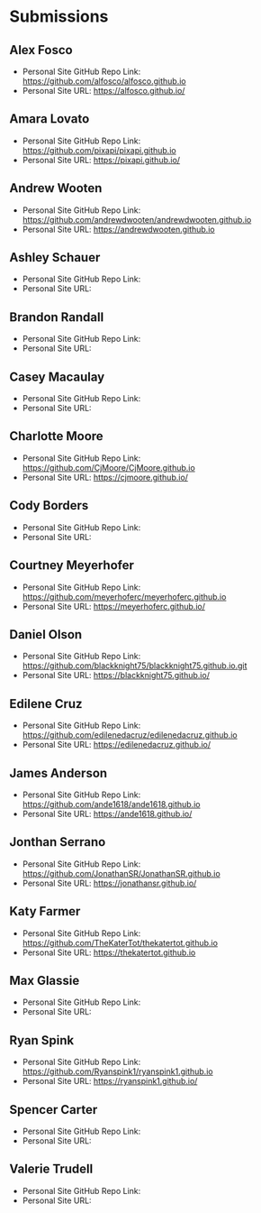 # Submissions

## Alex Fosco

* Personal Site GitHub Repo Link: https://github.com/alfosco/alfosco.github.io
* Personal Site URL: https://alfosco.github.io/

## Amara Lovato

* Personal Site GitHub Repo Link: https://github.com/pixapi/pixapi.github.io
* Personal Site URL: https://pixapi.github.io/

## Andrew Wooten

* Personal Site GitHub Repo Link: https://github.com/andrewdwooten/andrewdwooten.github.io
* Personal Site URL: https://andrewdwooten.github.io

## Ashley Schauer

* Personal Site GitHub Repo Link:
* Personal Site URL:

## Brandon Randall

* Personal Site GitHub Repo Link:
* Personal Site URL:

## Casey Macaulay

* Personal Site GitHub Repo Link:
* Personal Site URL:

## Charlotte Moore

* Personal Site GitHub Repo Link: https://github.com/CjMoore/CjMoore.github.io
* Personal Site URL: https://cjmoore.github.io/

## Cody Borders

* Personal Site GitHub Repo Link:
* Personal Site URL:

## Courtney Meyerhofer

* Personal Site GitHub Repo Link: https://github.com/meyerhoferc/meyerhoferc.github.io
* Personal Site URL: https://meyerhoferc.github.io/

## Daniel Olson

* Personal Site GitHub Repo Link: https://github.com/blackknight75/blackknight75.github.io.git
* Personal Site URL: https://blackknight75.github.io/

## Edilene Cruz

* Personal Site GitHub Repo Link: https://github.com/edilenedacruz/edilenedacruz.github.io
* Personal Site URL: https://edilenedacruz.github.io/

## James Anderson

* Personal Site GitHub Repo Link: https://github.com/ande1618/ande1618.github.io
* Personal Site URL: https://ande1618.github.io/

## Jonthan Serrano

* Personal Site GitHub Repo Link: https://github.com/JonathanSR/JonathanSR.github.io
* Personal Site URL: https://jonathansr.github.io/

## Katy Farmer

* Personal Site GitHub Repo Link: https://github.com/TheKaterTot/thekatertot.github.io
* Personal Site URL: https://thekatertot.github.io

## Max Glassie

* Personal Site GitHub Repo Link:
* Personal Site URL:

## Ryan Spink

* Personal Site GitHub Repo Link: https://github.com/Ryanspink1/ryanspink1.github.io
* Personal Site URL: https://ryanspink1.github.io/

## Spencer Carter

* Personal Site GitHub Repo Link:
* Personal Site URL:

## Valerie Trudell

* Personal Site GitHub Repo Link:
* Personal Site URL:
